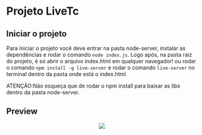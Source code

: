 # Projeto LiveTc

## Iniciar o projeto
Para iniciar o projeto você deve entrar na pasta node-server, instalar as dependências e rodar o comando ``node index.js``.
Logo após, na pasta raiz do projeto, é só abrir o arquivo index.html em qualquer navegador! ou rodar o comando ``npm install -g live-server`` e rodar o comando ``live-server`` no terminal dentro da pasta onde está o index.html

ATENÇÃO:Não esqueça que de rodar o npm install para baixar as libs dentro da pasta node-server.

## Preview

<p align="center">
    <img src="app-demo.png"/>
</p>

